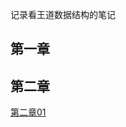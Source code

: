 记录看王道数据结构的笔记
## 第一章
## 第二章
[第二章01](https://github.com/debuggogogog/-/blob/main/%E7%AC%AC%E4%BA%8C%E7%AB%A001)
